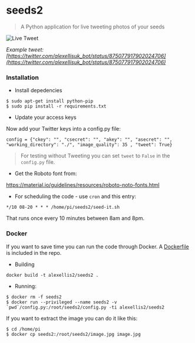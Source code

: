 seeds2
=======

> A Python application for live tweeting photos of your seeds

![Live Tweet](https://pbs.twimg.com/media/DCTmumnWsAQne4I.jpg:medium)

*Example tweet: [https://twitter.com/alexellisuk_bot/status/875077917902024706](https://twitter.com/alexellisuk_bot/status/875077917902024706)*

### Installation

* Install depedencies

```
$ sudo apt-get install python-pip
$ sudo pip install -r requirements.txt
```

* Update your access keys

Now add your Twitter keys into a config.py file:

```
config = {"ckey": "", "csecret": "", "akey": "", "asecret": "", "working_directory": "./", "image_quality": 35 , "tweet": True}
```

> For testing without Tweeting you can set `tweet` to `False` in the `config.py` file.

* Get the Roboto font from:

https://material.io/guidelines/resources/roboto-noto-fonts.html

* For scheduling the code - use `cron` and this entry:

```
*/10 08-20 * * * /home/pi/seeds2/seed-it.sh
```

That runs once every 10 minutes between 8am and 8pm.

### Docker

If you want to save time you can run the code through Docker. A [Dockerfile](https://github.com/alexellis/seeds2/blob/master/Dockerfile) is included in the repo.

* Building

```
docker build -t alexellis2/seeds2 .
```

* Running:

```
$ docker rm -f seeds2
$ docker run --privileged --name seeds2 -v `pwd`/config.py:/root/seeds2/config.py -ti alexellis2/seeds2
```

If you want to extract the image you can do it like this:

```
$ cd /home/pi
$ docker cp seeds2:/root/seeds2/image.jpg image.jpg
```
